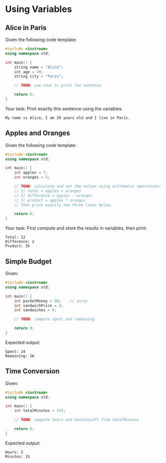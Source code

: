 # Using Variables

## Alice in Paris
Given the following code template:

```cpp
#include <iostream>
using namespace std;

int main() {
    string name = "Alice";
    int age = 20;
    string city = "Paris";

    // TODO: use cout to print the sentence

    return 0;
}
```

Your task: Print exactly this sentence using the variables:
    
    My name is Alice, I am 20 years old and I live in Paris.



## Apples and Oranges

Given the following code template:

```cpp
#include <iostream>
using namespace std;

int main() {
    int apples = 7;
    int oranges = 5;

    // TODO: calculate and set the values using arithmetic operations:
    // 1) total = apples + oranges
    // 2) difference = apples - oranges
    // 3) product = apples * oranges
    // Then print exactly the three lines below.

    return 0;
}
```

Your task: First compute and store the results in variables, then print:
    
    Total: 12
    Difference: 2
    Product: 35



## Simple Budget

Given:
```cpp
#include <iostream>
using namespace std;

int main() {
    int pocketMoney = 50;    // euros
    int sandwichPrice = 4;
    int sandwiches = 6;

    // TODO: compute spent and remaining

    return 0;
}
```

Expected output:

    Spent: 24
    Remaining: 26



## Time Conversion

Given:
```cpp
#include <iostream>
using namespace std;

int main() {
    int totalMinutes = 135;

    // TODO: compute hours and minutesLeft from totalMinutes

    return 0;
}
```

Expected output:

    Hours: 2
    Minutes: 15

